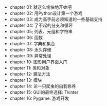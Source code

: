 - chapter 01: 就这么愉快地开始吧
- chapter 02: 用Python设计第一个游戏
- chapter 03: 成为高手前必须知道的一些基础支持
- chapter 04: 了不起的分支和循环
- chapter 05; 列表、元组和字符串
- chapter 06: 函数
- chapter 07: 字典和集合
- chapter 08: 永久存储
- chapter 09: 异常处理
- chapter 10: 图形用户界面入门
- chapter 11: 类和对象
- chapter 12: 魔法方法
- chapter 13: 模块
- chapter 14: 论一只爬虫的自我修养
- chapter 15: GUI的最终选择: Tkinter
- chapter 16: Pygame: 游戏开发